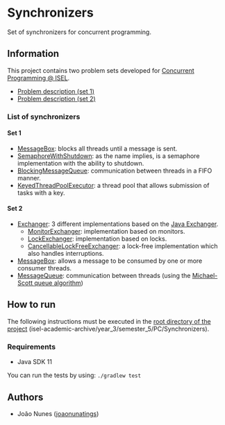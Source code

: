 # Synchronizers

Set of synchronizers for concurrent programming.

## Information

This project contains two problem sets developed for [Concurrent Programming @ ISEL](https://www.isel.pt/en/leic/concurrent-programming).

- [Problem description (set 1)](docs/problem-description1.pdf)
- [Problem description (set 2)](docs/problem-description2.pdf)

### List of synchronizers

#### Set 1
- [MessageBox](src/main/java/pt/isel/pc/problemsets/set1/MessageBox/MessageBox.java): blocks all threads until a message is sent.
- [SemaphoreWithShutdown](src/main/java/pt/isel/pc/problemsets/set1/SemaphoreWithShutdown.java): as the name implies, is a semaphore implementation with the ability to shutdown.
- [BlockingMessageQueue](src/main/java/pt/isel/pc/problemsets/set1/BlockingMessageQueue.java): communication between threads in a FIFO manner.
- [KeyedThreadPoolExecutor](src/main/java/pt/isel/pc/problemsets/set1/KeyedThreadPoolExecutor.java): a thread pool that allows submission of tasks with a key.
#### Set 2
- [Exchanger](src/main/java/pt/isel/pc/problemsets/set2/Exchanger): 3 different implementations based on the [Java Exchanger](https://docs.oracle.com/javase/7/docs/api/java/util/concurrent/Exchanger.html).
  - [MonitorExchanger](src/main/java/pt/isel/pc/problemsets/set2/Exchanger/MonitorExchanger.java): implementation based on monitors.
  - [LockExchanger](src/main/java/pt/isel/pc/problemsets/set2/Exchanger/LockFreeExchanger.java): implementation based on locks.
  - [CancellableLockFreeExchanger](src/main/java/pt/isel/pc/problemsets/set2/Exchanger/CancellableLockFreeExchanger.java): a lock-free implementation which also handles interruptions.
- [MessageBox](src/main/java/pt/isel/pc/problemsets/set2/MessageBox.java): allows a message to be consumed by one or more consumer threads.
- [MessageQueue](src/main/java/pt/isel/pc/problemsets/set2/MessageQueue.java): communication between threads (using the [Michael-Scott queue algorithm](https://www.cs.rochester.edu/~scott/papers/1996_PODC_queues.pdf))

## How to run

The following instructions must be executed in the [root directory of the project](./) (isel-academic-archive/year_3/semester_5/PC/Synchronizers).

### Requirements
- Java SDK 11

You can run the tests by using: `./gradlew test`

## Authors
- João Nunes ([joaonunatings](https://github.com/joaonunatings))